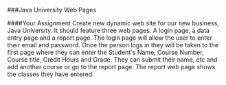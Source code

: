 ###Java University Web Pages



####Your Assignment
Create new dynamic web site for our new business, Java University. It should feature three web pages. A login page, a data entry page and a report page.
The login page will allow the user to enter their email and password. Once the person logs in they will be taken to the first page where they can enter the Student's Name, Course Number, Course title, Credit Hours and Grade. They can submit their name, etc and add another course or go to the report page. The report web page shows the classes they have entered.

 